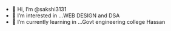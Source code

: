 - 👋 Hi, I’m @sakshi3131
- 👀 I’m interested in ...WEB DESIGN and DSA
- 🌱 I’m currently learning in ...Govt engineering college Hassan


